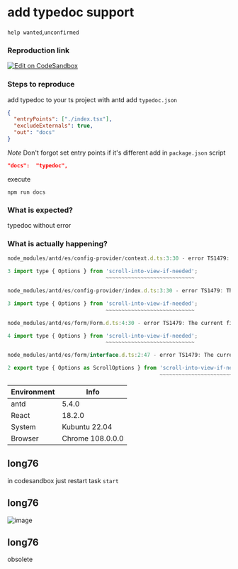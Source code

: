 # add typedoc support

`help wanted`,`unconfirmed`

### Reproduction link

[![Edit on CodeSandbox](https://codesandbox.io/static/img/play-codesandbox.svg)](https://codesandbox.io/p/sandbox/peaceful-violet-p9iwxy?file=%2Fpackage.json&selection=%5B%7B%22endColumn%22%3A26%2C%22endLineNumber%22%3A22%2C%22startColumn%22%3A26%2C%22startLineNumber%22%3A22%7D%5D)

### Steps to reproduce

add typedoc to your ts project with antd
add `typedoc.json`

```json
{
  "entryPoints": ["./index.tsx"],
  "excludeExternals": true,
  "out": "docs"
}
```

_Note_ Don't forgot set entry points if it's different
add in `package.json` script

```json
"docs":  "typedoc",
```

execute

```shell
npm run docs
```

### What is expected?

typedoc without error

### What is actually happening?

```javascript
node_modules/antd/es/config-provider/context.d.ts:3:30 - error TS1479: The current file is a CommonJS module whose imports will produce 'require' calls; however, the referenced file is an ECMAScript module and cannot be imported with 'require'. Consider writing a dynamic 'import("scroll-into-view-if-needed")' call instead.

3 import type { Options } from 'scroll-into-view-if-needed';
                               ~~~~~~~~~~~~~~~~~~~~~~~~~~~~

node_modules/antd/es/config-provider/index.d.ts:3:30 - error TS1479: The current file is a CommonJS module whose imports will produce 'require' calls; however, the referenced file is an ECMAScript module and cannot be imported with 'require'. Consider writing a dynamic 'import("scroll-into-view-if-needed")' call instead.

3 import type { Options } from 'scroll-into-view-if-needed';
                               ~~~~~~~~~~~~~~~~~~~~~~~~~~~~

node_modules/antd/es/form/Form.d.ts:4:30 - error TS1479: The current file is a CommonJS module whose imports will produce 'require' calls; however, the referenced file is an ECMAScript module and cannot be imported with 'require'. Consider writing a dynamic 'import("scroll-into-view-if-needed")' call instead.

4 import type { Options } from 'scroll-into-view-if-needed';
                               ~~~~~~~~~~~~~~~~~~~~~~~~~~~~

node_modules/antd/es/form/interface.d.ts:2:47 - error TS1479: The current file is a CommonJS module whose imports will produce 'require' calls; however, the referenced file is an ECMAScript module and cannot be imported with 'require'. Consider writing a dynamic 'import("scroll-into-view-if-needed")' call instead.

2 export type { Options as ScrollOptions } from 'scroll-into-view-if-needed';
                                                ~~~~~~~~~~~~~~~~~~~~~~~~~~~~
```

| Environment | Info             |
| ----------- | ---------------- |
| antd        | 5.4.0            |
| React       | 18.2.0           |
| System      | Kubuntu 22.04    |
| Browser     | Chrome 108.0.0.0 |

<!-- generated by ant-design-issue-helper. DO NOT REMOVE -->

## long76

in codesandbox just restart task `start`

## long76

![image](https://user-images.githubusercontent.com/18124433/230292169-aeecdb92-b79c-4bb5-87f8-b7271e0ea5a8.png)

## long76

obsolete
